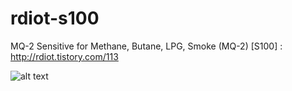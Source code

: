 # rdiot-s100
MQ-2 Sensitive for Methane, Butane, LPG, Smoke (MQ-2) [S100] : http://rdiot.tistory.com/113

![alt text](http://cfile27.uf.tistory.com/image/245A743D57D664592B909E)
